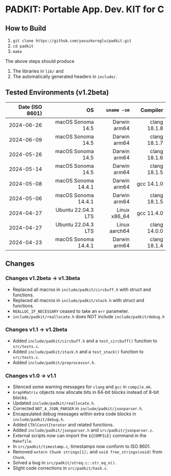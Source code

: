 # PADKIT: Portable App. Dev. KIT for C 

## How to Build

1. `git clone https://github.com/yavuzkoroglu/padkit.git`
2. `cd padkit`
3. `make`

The above steps should produce

1. The libraries in `lib/` and
2. The automatically generated headers in `include/`.

## Tested Environments (v1.2beta)

| Date (ISO 8601) |                  OS |                   `uname -sm` |     Compiler |
|----------------:|--------------------:|------------------------------:|-------------:|
|      2024-06-26 |   macOS Sonoma 14.5 |                  Darwin arm64 | clang 18.1.8 |
|      2024-06-09 |   macOS Sonoma 14.5 |                  Darwin arm64 | clang 18.1.7 |
|      2024-05-26 |   macOS Sonoma 14.5 |                  Darwin arm64 | clang 18.1.6 |
|      2024-05-14 |   macOS Sonoma 14.5 |                  Darwin arm64 | clang 18.1.5 |
|      2024-05-08 | macOS Sonoma 14.4.1 |                  Darwin arm64 |   gcc 14.1.0 |
|      2024-05-06 | macOS Sonoma 14.4.1 |                  Darwin arm64 | clang 18.1.5 |
|      2024-04-27 |  Ubuntu 22.04.3 LTS |                  Linux x86_64 |   gcc 11.4.0 |
|      2024-04-27 |  Ubuntu 22.04.3 LTS |                 Linux aarch64 | clang 14.0.0 |
|      2024-04-23 | macOS Sonoma 14.4.1 |                  Darwin arm64 | clang 18.1.4 |

## Changes 

### Changes v1.2beta -> v1.3beta

* Replaced all macros in `include/padkit/circbuff.h` with struct and functions.
* Replaced all macros in `include/padkit/stack.h` with struct and functions.
* `REALLOC_IF_NECESSARY` ceased to take an `err` parameter.
* `include/padkit/reallocate.h` does NOT include `include/padkit/debug.h`

### Changes v1.1 -> v1.2beta

* Added `include/padkit/circbuff.h` and a `test_circbuff()` function to `src/tests.c`.
* Added `include/padkit/stack.h` and a `test_stack()` function to `src/tests.c`.
* Added `include/padkit/preprocessor.h`.

### Changes v1.0 -> v1.1

* Silenced some warning messages for `clang` and `gcc` in `compile.mk`.
* `GraphMatrix` objects now allocate bits in 64-bit blocks instead of 8-bit blocks.
* Updated `include/padkit/reallocate.h`.
* Corrected `NOT_A_JSON_PARSER` in `include/padkit/jsonparser.h`.
* Encapsulated debug messages within extra code blocks in `include/padkit/debug.h`.
* Added `CTblConstIterator` and related functions.
* Added `include/padkit/jsonparser.h` and `src/padkit/jsonparser.c`.
* External scripts now can import the `${COMPILE}` command in the `Makefile`.
* In `src/padkit/timestamp.c`, timestamps now conform to ISO 8601.
* Removed `extern Chunk strings[1];` and `void free_strings(void)` from `Chunk`.
* Solved a bug in `src/padkit/streq.c::str_eq_n()`.
* Slight code corrections in `src/padkit/hash.c`.
